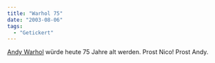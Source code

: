 ```yaml
---
title: "Warhol 75"
date: "2003-08-06"
tags:
  - "Getickert"
---
```


[Andy Warhol](http://www.warhol.org/) würde heute 75 Jahre alt werden. Prost Nico! Prost Andy.
